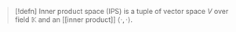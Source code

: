 > [!defn]
> Inner product space (IPS) is a tuple of vector space $V$ over field $\mathbb{K}$ and an [[inner product]] $\langle\cdot, \cdot \rangle$.
